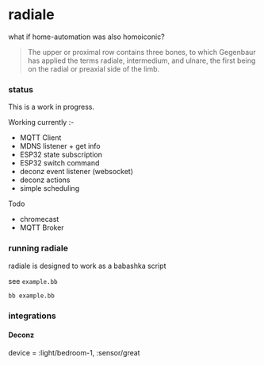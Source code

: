 # radiale

what if home-automation was also homoiconic?

> The upper or proximal row contains three bones, to which Gegenbaur has applied the terms radiale, intermedium, and ulnare, the first being on the radial or preaxial side of the limb.


### status

This is a work in progress. 

Working currently :-

* MQTT Client
* MDNS listener + get info
* ESP32 state subscription
* ESP32 switch command
* deconz event listener (websocket)
* deconz actions
* simple scheduling

Todo
* chromecast
* MQTT Broker

### running radiale

radiale is designed to work as a babashka script

see `example.bb`

```bash
bb example.bb
```


### integrations



#### Deconz

device = :light/bedroom-1, :sensor/great

